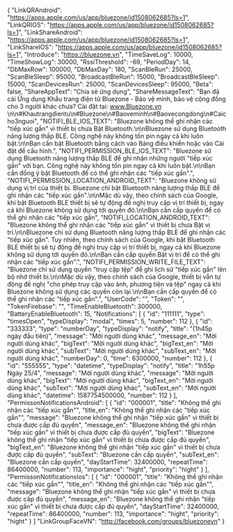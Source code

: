 {
  "LinkQRAndroid": "https://apps.apple.com/us/app/bluezone/id1508062685?ls=1",
  "LinkQRIOS": "https://apps.apple.com/us/app/bluezone/id1508062685?ls=1",
  "LinkShareAndroid": "https://apps.apple.com/us/app/bluezone/id1508062685?ls=1",
  "LinkShareIOS": "https://apps.apple.com/us/app/bluezone/id1508062685?ls=1",
  "Introduce": "https://bluezone.vn",
  "TimeSaveLog": 10000,
  "TimeShowLog": 30000,
  "RssiThreshold": -69,
  "PeriodDay": 14,
  "DbMaxRow": 100000,
  "DbMaxDay": 180,
  "ScanBleRun": 25000,
  "ScanBleSleep": 95000,
  "BroadcastBleRun": 15000,
  "BroadcastBleSleep": 15000,
  "ScanDevicesRun": 25000,
  "ScanDevicesSleep": 95000,
  "Beta": false,
  "ShareAppText": "Chia sẻ ứng dụng",
  "ShareMessageText": "Bạn đã cài Ứng dụng Khẩu trang điện tử Bluezone - Bảo vệ mình, bảo vệ cộng đồng cho 3 người khác chưa? Cài đặt tại: www.Bluezone.vn \n\n#Khautrangdientu\n#Bluezone\n#Baoveminh\n#Baovecongdong\n#Caicho3nguoi",
  "NOTIFI_BLE_IOS_TEXT": "Bluezone không thể ghi nhận các \"tiếp xúc gần\" vì thiết bị chưa Bật Bluetooth.\n\nBluezone sử dụng Bluetooth năng lượng thấp BLE. Công nghệ này không tốn pin ngay cả khi luôn bật.\n\nBạn cần bật Bluetooth bằng cách vào Bảng điều khiển hoặc vào Cài đặt để cấu hình.",
  "NOTIFI_PERMISSION_BLE_IOS_TEXT": "Bluezone sử dụng Bluetooth năng lượng thấp BLE để ghi nhận những người \"tiếp xúc gần\" với bạn. Công nghệ này không tốn pin ngay cả khi luôn bật.\n\nBạn cần đồng ý bật Bluetooth để có thể ghi nhận các \"tiếp xúc gần\".",
  "NOTIFI_PERMISSION_LOCATION_ANDROID_TEXT": "Bluezone không sử dụng vị trí của thiết bị. Bluezone chỉ bật Bluetooth năng lượng thấp BLE để ghi nhận các \"tiếp xúc gần\".\n\nMặc dù vậy, theo chính sách của Google, khi bật Bluetooth BLE thiết bị sẽ tự động đề nghị truy cập vị trí thiết bị, ngay cả khi Bluezone không sử dụng tới quyền đó.\n\nBạn cần cấp quyền để có thể ghi nhận các \"tiếp xúc gần",
  "NOTIFI_LOCATION_ANDROID_TEXT": "Bluezone không thể ghi nhận các \"tiếp xúc gần\" vì thiết bị chưa Bật vị trí.\n\nBluezone chỉ sử dụng Bluetooth năng lượng thấp BLE để ghi nhận các \"tiếp xúc gần\". Tuy nhiên, theo chính sách của Google, khi bật Bluetooth BLE thiết bị sẽ tự động đề nghị truy cập vị trí thiết bị, ngay cả khi Bluezone không sử dụng tới quyền đó.\n\nBạn cần cấp quyền Bật vị trí để có thể ghi nhận các \"tiếp xúc gần\".",
  "NOTIFI_PERMISSION_WRITE_FILE_TEXT": "Bluezone chỉ sử dụng quyền \"truy cập tệp\" để ghi lịch sử \"tiếp xúc gần\" lên bộ nhớ thiết bị.\n\nMặc dù vậy, theo chính sách của Google, thiết bị vẫn tự động đề nghị \"cho phép truy cập vào ảnh, phương tiện và tệp\" ngay cả khi Bluezone không sử dụng các quyền còn lại.\n\nBạn cần cấp quyền để có thể ghi nhận các \"tiếp xúc gần\".",
  "UserCode": "",
  "Token": "",
  "TokenFirebase": "",
  "TimeEnableBluetooth": 300000,
  "BatteryEnableBluetooth": 15,
  "Notifications": [
    {
      "id": "111111",
      "type": "timesOpen",
      "typeDisplay": "modal",
      "times": 5,
      "number": 112
    },
    {
      "id": "333333",
      "type": "numberDay",
      "typeDisplay": "notify",
      "title": "(1h45p ngày đầu tiên)",
      "message": "Mời người dùng khác",
      "message_en": "Mời người dùng khác",
      "bigText": "Mời người dùng khác",
      "bigText_en": "Mời người dùng khác",
      "subText": "Mời người dùng khác",
      "subText_en": "Mời người dùng khác",
      "numberDay": 0,
      "time": 6300000,
      "number": 112
    },
    {
      "id": "555555",
      "type": "datetime",
      "typeDisplay": "notify",
      "title": "1h55p Ngày 25/4",
      "message": "Mời người dùng khác",
      "message": "Mời người dùng khác",
      "bigText": "Mời người dùng khác",
      "bigText_en": "Mời người dùng khác",
      "subText": "Mời người dùng khác",
      "subText_en": "Mời người dùng khác",
      "datetime": 1587754500000,
      "number": 112
    }
  ],
  "PermissonNotificationsAndroid": [
      {
        "id": "000001",
        "title": "Không thể ghi nhận các \"tiếp xúc gần\"",
        "title_en": "Không thể ghi nhận các \"tiếp xúc gần\"",
        "message": "Bluezone không thể ghi nhận \"tiếp xúc gần\" vì thiết bị chưa được cấp đủ quyền",
        "message_en": "Bluezone không thể ghi nhận \"tiếp xúc gần\" vì thiết bị chưa được cấp đủ quyền",
        "bigText": "Bluezone không thể ghi nhận \"tiếp xúc gần\" vì thiết bị chưa được cấp đủ quyền",
        "bigText_en": "Bluezone không thể ghi nhận \"tiếp xúc gần\" vì thiết bị chưa được cấp đủ quyền",
        "subText": "Bluezone cần cấp quyền",
        "subText_en": "Bluezone cần cấp quyền",
        "dayStartTime": 32400000,
        "repeatTime": 86400000,
        "number": 113,
        "importance": "hight",
        "priority": "hight"
      }
    ],
    "PermissonNotificationsIos": [
      {
        "id": "000001",
        "title": "Không thể ghi nhận các \"tiếp xúc gần\"",
        "title_en": "Không thể ghi nhận các \"tiếp xúc gần\"",
        "message": "Bluezone không thể ghi nhận \"tiếp xúc gần\" vì thiết bị chưa được cấp đủ quyền",
        "message_en": "Bluezone không thể ghi nhận \"tiếp xúc gần\" vì thiết bị chưa được cấp đủ quyền",
        "dayStartTime": 32400000,
        "repeatTime": 86400000,
        "number": 113,
        "importance": "hight",
        "priority": "hight"
      }
    ]
  "LinkGroupFaceVN": "http://facebook.com/groups/bluezonevn"
}
